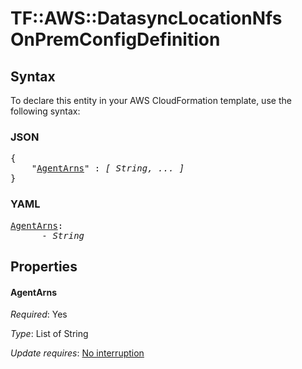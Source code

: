 # TF::AWS::DatasyncLocationNfs OnPremConfigDefinition

## Syntax

To declare this entity in your AWS CloudFormation template, use the following syntax:

### JSON

<pre>
{
    "<a href="#agentarns" title="AgentArns">AgentArns</a>" : <i>[ String, ... ]</i>
}
</pre>

### YAML

<pre>
<a href="#agentarns" title="AgentArns">AgentArns</a>: <i>
      - String</i>
</pre>

## Properties

#### AgentArns

_Required_: Yes

_Type_: List of String

_Update requires_: [No interruption](https://docs.aws.amazon.com/AWSCloudFormation/latest/UserGuide/using-cfn-updating-stacks-update-behaviors.html#update-no-interrupt)

